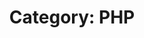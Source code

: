---
layout: category_content
title : "Category: PHP"
description: "PHP Category. All posts related to PHP server-side language tutorial."
metadata:
  description: "PHP Category. All posts related to PHP server-side language tutorial."
---